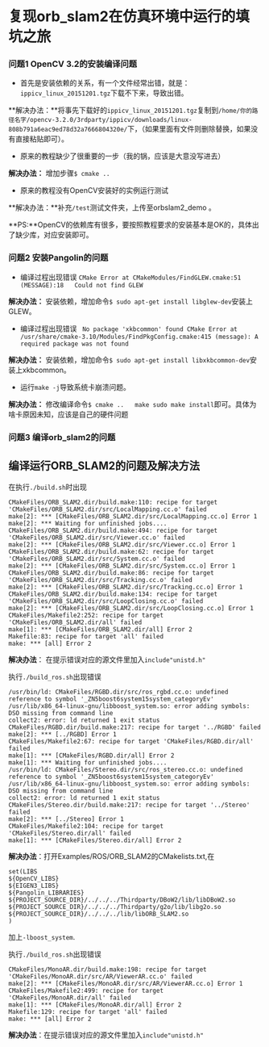 # 复现orb_slam2在仿真环境中运行的填坑之旅
### 问题1 OpenCV 3.2的安装编译问题
* 首先是安装依赖的关系，有一个文件经常出错，就是：`ippicv_linux_20151201.tgz`下载不下来，导致出错。

**解决办法：**将事先下载好的`ippicv_linux_20151201.tgz`复制到`/home/你的路径名字/opencv-3.2.0/3rdparty/ippicv/downloads/linux-808b791a6eac9ed78d32a7666804320e/`下，（如果里面有文件则删除替换，如果没有直接粘贴即可）。

* 原来的教程缺少了很重要的一步（我的锅，应该是大意没写进去） 

**解决办法：** 增加步骤`$ cmake ..`

* 原来的教程没有OpenCV安装好的实例运行测试

**解决办法：**补充`/test`测试文件夹，上传至orbslam2_demo 。

**PS:**OpenCV的依赖库有很多，要按照教程要求的安装基本是OK的，具体出了缺少库，对应安装即可。

### 问题2  安装Pangolin的问题
* 编译过程出现错误 `CMake Error at CMakeModules/FindGLEW.cmake:51 (MESSAGE):18   Could not find GLEW`

**解决办法：** 安装依赖，增加命令`$ sudo apt-get install libglew-dev`安装上GLEW。

* 编译过程出现错误 ` No package 'xkbcommon' found
CMake Error at /usr/share/cmake-3.10/Modules/FindPkgConfig.cmake:415 (message):
  A required package was not found`

**解决办法：** 安装依赖，增加命令`$ sudo apt-get install libxkbcommon-dev`安装上xkbcommon。

* 运行`make -j`导致系统卡崩溃问题。

**解决办法：** 修改编译命令`$ cmake ..   make sudo make install`即可。具体为啥卡原因未知，应该是自己的硬件问题

### 问题3 编译orb_slam2的问题

## 编译运行ORB_SLAM2的问题及解决方法
在执行`./build.sh`时出现

```
CMakeFiles/ORB_SLAM2.dir/build.make:110: recipe for target 'CMakeFiles/ORB_SLAM2.dir/src/LocalMapping.cc.o' failed
make[2]: *** [CMakeFiles/ORB_SLAM2.dir/src/LocalMapping.cc.o] Error 1
make[2]: *** Waiting for unfinished jobs....
CMakeFiles/ORB_SLAM2.dir/build.make:494: recipe for target 'CMakeFiles/ORB_SLAM2.dir/src/Viewer.cc.o' failed
make[2]: *** [CMakeFiles/ORB_SLAM2.dir/src/Viewer.cc.o] Error 1
CMakeFiles/ORB_SLAM2.dir/build.make:62: recipe for target 'CMakeFiles/ORB_SLAM2.dir/src/System.cc.o' failed
make[2]: *** [CMakeFiles/ORB_SLAM2.dir/src/System.cc.o] Error 1
CMakeFiles/ORB_SLAM2.dir/build.make:86: recipe for target 'CMakeFiles/ORB_SLAM2.dir/src/Tracking.cc.o' failed
make[2]: *** [CMakeFiles/ORB_SLAM2.dir/src/Tracking.cc.o] Error 1
CMakeFiles/ORB_SLAM2.dir/build.make:134: recipe for target 'CMakeFiles/ORB_SLAM2.dir/src/LoopClosing.cc.o' failed
make[2]: *** [CMakeFiles/ORB_SLAM2.dir/src/LoopClosing.cc.o] Error 1
CMakeFiles/Makefile2:252: recipe for target 'CMakeFiles/ORB_SLAM2.dir/all' failed
make[1]: *** [CMakeFiles/ORB_SLAM2.dir/all] Error 2
Makefile:83: recipe for target 'all' failed
make: *** [all] Error 2
```

**解决办法**： 在提示错误对应的源文件里加入`include"unistd.h"`

执行`./build_ros.sh`出现错误
```
/usr/bin/ld: CMakeFiles/RGBD.dir/src/ros_rgbd.cc.o: undefined reference to symbol '_ZN5boost6system15system_categoryEv'
/usr/lib/x86_64-linux-gnu/libboost_system.so: error adding symbols: DSO missing from command line
collect2: error: ld returned 1 exit status
CMakeFiles/RGBD.dir/build.make:217: recipe for target '../RGBD' failed
make[2]: *** [../RGBD] Error 1
CMakeFiles/Makefile2:67: recipe for target 'CMakeFiles/RGBD.dir/all' failed
make[1]: *** [CMakeFiles/RGBD.dir/all] Error 2
make[1]: *** Waiting for unfinished jobs....
/usr/bin/ld: CMakeFiles/Stereo.dir/src/ros_stereo.cc.o: undefined reference to symbol '_ZN5boost6system15system_categoryEv'
/usr/lib/x86_64-linux-gnu/libboost_system.so: error adding symbols: DSO missing from command line
collect2: error: ld returned 1 exit status
CMakeFiles/Stereo.dir/build.make:217: recipe for target '../Stereo' failed
make[2]: *** [../Stereo] Error 1
CMakeFiles/Makefile2:104: recipe for target 'CMakeFiles/Stereo.dir/all' failed
make[1]: *** [CMakeFiles/Stereo.dir/all] Error 2
```
**解决办法**：打开Examples/ROS/ORB_SLAM2的CMakelists.txt,在

```
set(LIBS 
${OpenCV_LIBS} 
${EIGEN3_LIBS}
${Pangolin_LIBRARIES}
${PROJECT_SOURCE_DIR}/../../../Thirdparty/DBoW2/lib/libDBoW2.so
${PROJECT_SOURCE_DIR}/../../../Thirdparty/g2o/lib/libg2o.so
${PROJECT_SOURCE_DIR}/../../../lib/libORB_SLAM2.so
)
```
加上`-lboost_system`.

执行`./build_ros.sh`出现错误

```
CMakeFiles/MonoAR.dir/build.make:198: recipe for target 'CMakeFiles/MonoAR.dir/src/AR/ViewerAR.cc.o' failed
make[2]: *** [CMakeFiles/MonoAR.dir/src/AR/ViewerAR.cc.o] Error 1
CMakeFiles/Makefile2:499: recipe for target 'CMakeFiles/MonoAR.dir/all' failed
make[1]: *** [CMakeFiles/MonoAR.dir/all] Error 2
Makefile:129: recipe for target 'all' failed
make: *** [all] Error 2
```



**解决办法**：在提示错误对应的源文件里加入`include"unistd.h"`




​	


